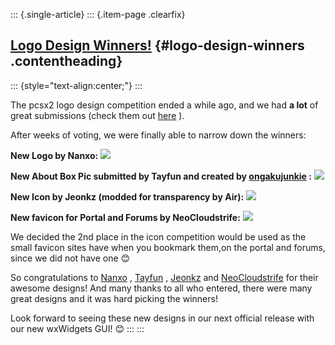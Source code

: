 ::: {.single-article}
::: {.item-page .clearfix}
## [Logo Design Winners!](/117-logo-design-winners.html) {#logo-design-winners .contentheading}

::: {style="text-align:center;"}
:::

The pcsx2 logo design competition ended a while ago, and we had **a
lot** of great submissions (check them out
[here](http://forums.pcsx2.net/Thread-PCSX2-Logo-Design-Entries) ).

After weeks of voting, we were finally able to narrow down the winners:

**New Logo by Nanxo:**
![](/images/stories/frontend/logo_winners/pcsx2logo_Nanxo.png)

**New About Box Pic submitted by Tayfun and created by
[ongakujunkie](http://edwinhuang.com/) :**
![](/images/stories/frontend/logo_winners/aboutlogo_Tayfun.png)

**New Icon by Jeonkz (modded for transparency by Air):**
![](/images/stories/frontend/logo_winners/icon_Jeonkz.png)

**New favicon for Portal and Forums by NeoCloudstrife:**
![](/images/stories/frontend/logo_winners/Icon3-64.png)

We decided the 2nd place in the icon competition would be used as the
small favicon sites have when you bookmark them,on the portal and
forums, since we did not have one
😊

So congratulations to [Nanxo](http://forums.pcsx2.net/User-Nanxo) ,
[Tayfun](http://forums.pcsx2.net/User-Tayfun) ,
[Jeonkz](http://forums.pcsx2.net/User-jeonkz) and
[NeoCloudstrife](http://forums.pcsx2.net/User-NeoCloudstrife) for their
awesome designs! And many thanks to all who entered, there were many
great designs and it was hard picking the winners!

Look forward to seeing these new designs in our next official release
with our new wxWidgets GUI!
😊
:::
:::
